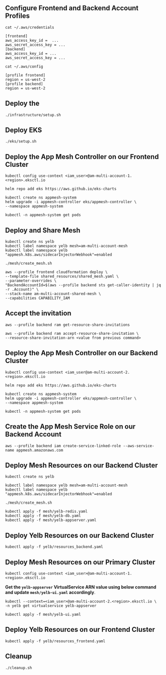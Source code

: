 ## Configure Frontend and Backend Account Profiles

```
cat ~/.aws/credentials

[frontend]
aws_access_key_id =  ...
aws_secret_access_key = ...
[backend]
aws_access_key_id = ...
aws_secret_access_key = ...

cat ~/.aws/config

[profile frontend]
region = us-west-2
[profile backend]
region = us-west-2
```

## Deploy the 

```
./infrastructure/setup.sh
```

## Deploy EKS

```
./eks/setup.sh
```

## Deploy the App Mesh Controller on our Frontend Cluster

```
kubectl config use-context <iam_user>@am-multi-account-1.<region>.eksctl.io
```

```
helm repo add eks https://aws.github.io/eks-charts
```

```
kubectl create ns appmesh-system
helm upgrade -i appmesh-controller eks/appmesh-controller \
--namespace appmesh-system

kubectl -n appmesh-system get pods
```

## Deploy and Share Mesh

```
kubectl create ns yelb
kubectl label namespace yelb mesh=am-multi-account-mesh
kubectl label namespace yelb "appmesh.k8s.aws/sidecarInjectorWebhook"=enabled
```

```
./mesh/create_mesh.sh
```

```
aws --profile frontend cloudformation deploy \
--template-file shared_resources/shared_mesh.yaml \
--parameter-overrides \
"BackendAccountId=$(aws --profile backend sts get-caller-identity | jq -r .Account)" \
--stack-name am-multi-account-shared-mesh \
--capabilities CAPABILITY_IAM
```

## Accept the invitation

```
aws --profile backend ram get-resource-share-invitations 

aws --profile backend ram accept-resource-share-invitation \
--resource-share-invitation-arn <value from previous command>
```

## Deploy the App Mesh Controller on our Backend Cluster

```
kubectl config use-context <iam_user@am-multi-account-2.<region>.eksctl.io
```

```
helm repo add eks https://aws.github.io/eks-charts
```

```
kubectl create ns appmesh-system
helm upgrade -i appmesh-controller eks/appmesh-controller \
--namespace appmesh-system

kubectl -n appmesh-system get pods
```

## Create the App Mesh Service Role on our Backend Account

```
aws --profile backend iam create-service-linked-role --aws-service-name appmesh.amazonaws.com
```

## Deploy Mesh Resources on our Backend Cluster

```
kubectl create ns yelb

kubectl label namespace yelb mesh=am-multi-account-mesh
kubectl label namespace yelb "appmesh.k8s.aws/sidecarInjectorWebhook"=enabled
```

```
./mesh/create_mesh.sh

kubectl apply -f mesh/yelb-redis.yaml
kubectl apply -f mesh/yelb-db.yaml
kubectl apply -f mesh/yelb-appserver.yaml
```

## Deploy Yelb Resources on our Backend Cluster

```
kubectl apply -f yelb/resources_backend.yaml
```

## Deploy Mesh Resources on our Primary Cluster

```
kubectl config use-context <iam_user>@am-multi-account-1.<region>.eksctl.io
```

**Get the ```yelb-appserver``` VirtualService ARN value using below command and update ```mesh/yelb-ui.yaml``` accordingly**. 

```
kubectl --context=<iam_user>@am-multi-account-2.<region>.eksctl.io \
-n yelb get virtualservice yelb-appserver
```

```
kubectl apply -f mesh/yelb-ui.yaml
```

## Deploy Yelb Resources on our Frontend Cluster

```
kubectl apply -f yelb/resources_frontend.yaml
```

## Cleanup

```
./cleanup.sh
```
